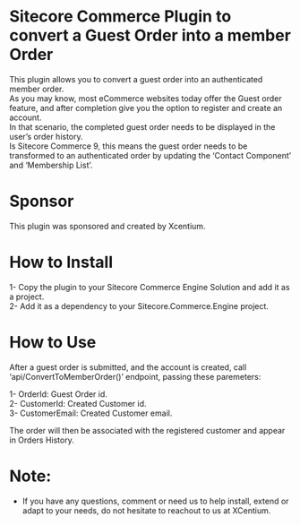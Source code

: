 Sitecore Commerce Plugin to convert a Guest Order into a member Order
======================================

This plugin allows you to convert a guest order into an authenticated member order.  
As you may know, most eCommerce websites today offer the Guest order feature, and after completion give you the option to register and create an account.  
In that scenario, the completed guest order needs to be displayed in the user’s order history.  
Is Sitecore Commerce 9, this means the guest order needs to be transformed to an authenticated order by updating the ‘Contact Component’ and ‘Membership List’.  

Sponsor
=======
This plugin was sponsored and created by Xcentium.


How to Install
==============

1-	Copy the plugin to your Sitecore Commerce Engine Solution and add it as a project.  
2-	Add it as a dependency to your Sitecore.Commerce.Engine project.  

How to Use
==============

After a guest order is submitted, and the account is created, call ‘api/ConvertToMemberOrder()’ endpoint, passing these paremeters:  
  
1-	OrderId: Guest Order id.  
2-	CustomerId: Created Customer id.  
3-	CustomerEmail: Created Customer email.  
  
The order will then be associated with the registered customer and appear in Orders History.


Note:
=====

- If you have any questions, comment or need us to help install, extend or adapt to your needs, do not hesitate to reachout to us at XCentium.
